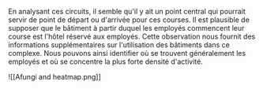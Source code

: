 
En analysant ces circuits, il semble qu'il y ait un point central qui pourrait servir de point de départ ou d'arrivée pour ces courses. Il est plausible de supposer que le bâtiment à partir duquel les employés commencent leur course est l'hôtel réservé aux employés. Cette observation nous fournit des informations supplémentaires sur l'utilisation des bâtiments dans ce complexe. Nous pouvons ainsi identifier où se trouvent généralement les employés et où se concentre la plus forte densité d'activité.

![[Afungi and heatmap.png]]
